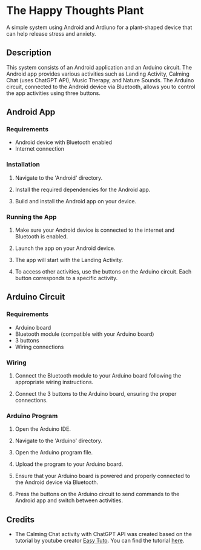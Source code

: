 # The Happy Thoughts Plant
A simple system using Android and Ardiuno for a plant-shaped device that can help release stress and anxiety.

## Description
This system consists of an Android application and an Arduino circuit. The Android app provides various activities such as Landing Activity, Calming Chat (uses ChatGPT API), Music Therapy, and Nature Sounds. The Arduino circuit, connected to the Android device via Bluetooth, allows you to control the app activities using three buttons.

## Android App

### Requirements
- Android device with Bluetooth enabled
- Internet connection

### Installation
1. Navigate to the 'Android' directory.

2. Install the required dependencies for the Android app.

3. Build and install the Android app on your device.

### Running the App
1. Make sure your Android device is connected to the internet and Bluetooth is enabled.

2. Launch the app on your Android device.

3. The app will start with the Landing Activity.

4. To access other activities, use the buttons on the Arduino circuit. Each button corresponds to a specific activity.

## Arduino Circuit

### Requirements
- Arduino board
- Bluetooth module (compatible with your Arduino board)
- 3 buttons
- Wiring connections

### Wiring
1. Connect the Bluetooth module to your Arduino board following the appropriate wiring instructions.

2. Connect the 3 buttons to the Arduino board, ensuring the proper connections.

### Arduino Program
1. Open the Arduino IDE.

2. Navigate to the 'Arduino' directory.

3. Open the Arduino program file.

4. Upload the program to your Arduino board.

5. Ensure that your Arduino board is powered and properly connected to the Android device via Bluetooth.

6. Press the buttons on the Arduino circuit to send commands to the Android app and switch between activities.


## Credits
- The Calming Chat activity with ChatGPT API was created based on the tutorial by youtube creator [Easy Tuto](<(https://www.youtube.com/@EasyTuto1)>). You can find the tutorial [here](<(https://www.youtube.com/watch?v=ahhze_u5ZUs&t=1s)>).


